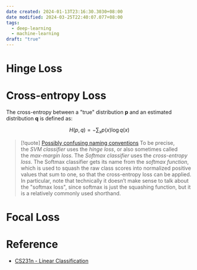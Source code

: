 ```yaml
---
date created: 2024-01-13T23:16:30.3030+08:00
date modified: 2024-03-25T22:40:07.077+08:00
tags:
  - deep-learning
  - machine-learning
draft: "true"
---
```


# Hinge Loss


# Cross-entropy Loss

The cross-entropy between a "true" distribution **p** and an estimated distribution **q** is defined as:

$$H(p, q)=-\sum_{x}p(x)\log q(x)$$

> [!quote] [Possibly confusing naming conventions](https://cs231n.github.io/linear-classify/)
> To be precise, the _SVM classifier_ uses the _hinge loss_, or also sometimes called the _max-margin loss_. The _Softmax classifier_ uses the _cross-entropy loss_. The Softmax classifier gets its name from the _softmax function_, which is used to squash the raw class scores into normalized positive values that sum to one, so that the cross-entropy loss can be applied. In particular, note that technically it doesn’t make sense to talk about the "softmax loss", since softmax is just the squashing function, but it is a relatively commonly used shorthand.


# Focal Loss



# Reference


- [CS231n - Linear Classification](https://cs231n.github.io/linear-classify/)
